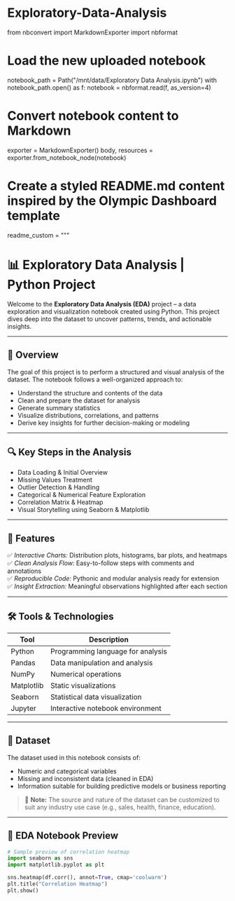 # Exploratory-Data-Analysis
from nbconvert import MarkdownExporter
import nbformat

# Load the new uploaded notebook
notebook_path = Path("/mnt/data/Exploratory Data Analysis.ipynb")
with notebook_path.open() as f:
    notebook = nbformat.read(f, as_version=4)

# Convert notebook content to Markdown
exporter = MarkdownExporter()
body, resources = exporter.from_notebook_node(notebook)

# Create a styled README.md content inspired by the Olympic Dashboard template
readme_custom = """
# 📊 Exploratory Data Analysis | Python Project

Welcome to the **Exploratory Data Analysis (EDA)** project – a data exploration and visualization notebook created using Python. This project dives deep into the dataset to uncover patterns, trends, and actionable insights.

---

## 🧾 Overview

The goal of this project is to perform a structured and visual analysis of the dataset. The notebook follows a well-organized approach to:

- Understand the structure and contents of the data  
- Clean and prepare the dataset for analysis  
- Generate summary statistics  
- Visualize distributions, correlations, and patterns  
- Derive key insights for further decision-making or modeling

---

## 🔍 Key Steps in the Analysis

- Data Loading & Initial Overview  
- Missing Values Treatment  
- Outlier Detection & Handling  
- Categorical & Numerical Feature Exploration  
- Correlation Matrix & Heatmap  
- Visual Storytelling using Seaborn & Matplotlib

---

## 📌 Features

✅ *Interactive Charts:* Distribution plots, histograms, bar plots, and heatmaps  
✅ *Clean Analysis Flow:* Easy-to-follow steps with comments and annotations  
✅ *Reproducible Code:* Pythonic and modular analysis ready for extension  
✅ *Insight Extraction:* Meaningful observations highlighted after each section  

---

## 🛠 Tools & Technologies

| Tool       | Description                                |
|------------|--------------------------------------------|
| Python     | Programming language for analysis          |
| Pandas     | Data manipulation and analysis             |
| NumPy      | Numerical operations                       |
| Matplotlib | Static visualizations                      |
| Seaborn    | Statistical data visualization             |
| Jupyter    | Interactive notebook environment           |

---

## 📁 Dataset

The dataset used in this notebook consists of:

- Numeric and categorical variables  
- Missing and inconsistent data (cleaned in EDA)  
- Information suitable for building predictive models or business reporting  

> 📌 **Note:** The source and nature of the dataset can be customized to suit any industry use case (e.g., sales, health, finance, education).

---

## 📸 EDA Notebook Preview

```python
# Sample preview of correlation heatmap
import seaborn as sns
import matplotlib.pyplot as plt

sns.heatmap(df.corr(), annot=True, cmap='coolwarm')
plt.title("Correlation Heatmap")
plt.show()
